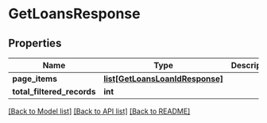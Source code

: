 # GetLoansResponse

## Properties
Name | Type | Description | Notes
------------ | ------------- | ------------- | -------------
**page_items** | [**list[GetLoansLoanIdResponse]**](GetLoansLoanIdResponse.md) |  | [optional] 
**total_filtered_records** | **int** |  | [optional] 

[[Back to Model list]](../README.md#documentation-for-models) [[Back to API list]](../README.md#documentation-for-api-endpoints) [[Back to README]](../README.md)


